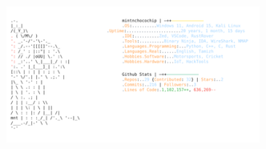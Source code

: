 <a href="https://github.com/mintnchocochip/mintnchocochip">
  <picture>
    <source media="(prefers-color-scheme: dark)" srcset="https://raw.githubusercontent.com/mintnchocochip/mintnchocochip/main/dark_mode.svg">
    <img alt="mintnchocochip's GitHub Profile README" src="https://raw.githubusercontent.com/mintnchocochip/mintnchocochip/main/light_mode.svg">
  </picture>
</a>
